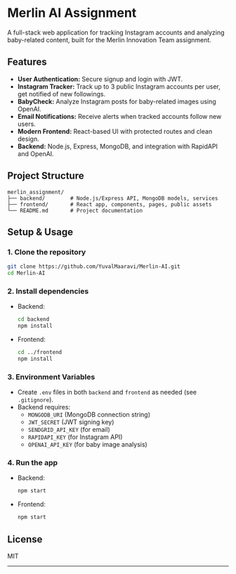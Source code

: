 # Merlin AI Assignment

A full-stack web application for tracking Instagram accounts and analyzing baby-related content, built for the Merlin Innovation Team assignment.

## Features
- **User Authentication:** Secure signup and login with JWT.
- **Instagram Tracker:** Track up to 3 public Instagram accounts per user, get notified of new followings.
- **BabyCheck:** Analyze Instagram posts for baby-related images using OpenAI.
- **Email Notifications:** Receive alerts when tracked accounts follow new users.
- **Modern Frontend:** React-based UI with protected routes and clean design.
- **Backend:** Node.js, Express, MongoDB, and integration with RapidAPI and OpenAI.

## Project Structure
```
merlin_assignment/
├── backend/        # Node.js/Express API, MongoDB models, services
├── frontend/       # React app, components, pages, public assets
└── README.md       # Project documentation
```

## Setup & Usage
### 1. Clone the repository
```sh
git clone https://github.com/YuvalMaaravi/Merlin-AI.git
cd Merlin-AI
```
### 2. Install dependencies
- Backend:
  ```sh
  cd backend
  npm install
  ```
- Frontend:
  ```sh
  cd ../frontend
  npm install
  ```
### 3. Environment Variables
- Create `.env` files in both `backend` and `frontend` as needed (see `.gitignore`).
- Backend requires:
  - `MONGODB_URI` (MongoDB connection string)
  - `JWT_SECRET` (JWT signing key)
  - `SENDGRID_API_KEY` (for email)
  - `RAPIDAPI_KEY` (for Instagram API)
  - `OPENAI_API_KEY` (for baby image analysis)
### 4. Run the app
- Backend:
  ```sh
  npm start
  ```
- Frontend:
  ```sh
  npm start
  ```

## License
MIT

---

